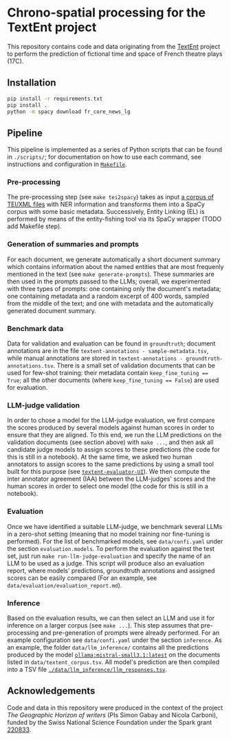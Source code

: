 # Chrono-spatial processing for the TextEnt project

This repository contains code and data originating from the [TextEnt](https://www.unige.ch/lettres/humanites-numeriques/recherche/projets/projets-de-la-chaire/textent) project to perform the prediction of fictional time and space of French theatre plays (17C).

## Installation

```bash
pip install -r requirements.txt
pip install .
python -m spacy download fr_core_news_lg
```

## Pipeline

This pipeline is implemented as a series of Python scripts that can be found in `./scripts/`; for documentation on how to use each command, see instructions and configuration in [`Makefile`](./Makefile).

### Pre-processing

The pre-processing step (see `make tei2spacy`) takes as input [a corpus of TEI/XML files](https://github.com/TextEnt/TheatreLFSV2) with NER information and transforms them into a SpaCy corpus with some basic metadata. Successively, Entity Linking (EL) is performed by means of the entity-fishing tool via its SpaCy wrapper (TODO add Makefile step).  

### Generation of summaries and prompts

For each document, we generate automatically a short document summary which contains information about the named entities that are most frequenly mentioned in the text (see `make generate-prompts`). These summaries are then used in the prompts passed to the LLMs; overall, we experimented with three types of prompts: one containing only the document's metadata; one containing metadata and a random excerpt of 400 words, sampled from the middle of the text; and one with metadata and the automatically generated document summary.

### Benchmark data

Data for validation and evaluation can be found in `groundtruth`; document annotations are in the file `textent-annotations - sample-metadata.tsv`, while manual annotations are stored in `textent-annotations - groundtruth-annotations.tsv`. There is a small set of validation documents that can be used for few-shot training: their metadata contain `keep_fine_tuning == True`; all the other documents (where `keep_fine_tuning == False`) are used for evaluation.

### LLM-judge validation

In order to chose a model for the LLM-judge evaluation, we first compare the scores produced by several models against human scores in order to ensure that they are aligned. To this end, we run the LLM predictions on the validation documents (see section above) with `make ...`, and then ask all candidate judge models to assign scores to these predictions (the code for this is still in a notebook). At the same time, we asked two human annotators to assign scores to the same predictions by using a small tool built for this purpose (see [`textent-evaluator-UI`](https://github.com/TextEnt/textent-evaluator-UI)). We then compute the inter annotator agreement (IAA) between the LLM-judges' scores and the human scores in order to select one model (the code for this is still in a notebook).

### Evaluation

Once we have identified a suitable LLM-judge, we benchmark several LLMs in a zero-shot setting (meaning that no model training nor fine-tuning is performed). For the list of benchmarked models, see `data/confi.yaml` under the section `evaluation.models`. To perform the evaluation against the test set, just run `make run-llm-judge-evaluation` and specify the name of an LLM to be used as a judge. This script will produce also an evaluation report, where models' predictions, groundtruth annotations and assigned scores can be easily compared (For an example, see `data/evaluation/evaluation_report.md`). 

### Inference

Based on the evaluation results, we can then select an LLM and use it for inference on a larger corpus (see `make ...`). This step assumes that pre-processing and pre-generation of prompts were already performed. For an example configuration see `data/confi.yaml` under the section `inference`. As an example, the folder `data/llm_inference/` contains all the predictions produced by the model [`ollama:mistral-small3.1:latest`](https://ollama.com/library/mistral-small3.1) on the documents listed in `data/textent_corpus.tsv`. All model's prediction are then compiled into a TSV file [`./data/llm_inference/llm_responses.tsv`](./data/llm_inference/llm_responses.tsv).

## Acknowledgements
Code and data in this repository were produced in the context of the project _The Geographic Horizon of writers_ (PIs Simon Gabay and Nicola Carboni), funded by the Swiss National Science Foundation under the Spark grant [220833](https://data.snf.ch/grants/grant/220833).
